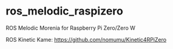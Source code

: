 # ros_melodic_raspizero
ROS Melodic Morenia for Raspberry Pi Zero/Zero W

ROS Kinetic Kame: https://github.com/nomumu/Kinetic4RPiZero

